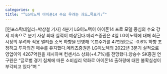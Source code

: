 ```yaml
---
categories: g
title: "“LG이노텍 아이폰14 수요 우려는 과도…목표가↓”"
---
```

[인포스탁데일리=박상철 기자] 4분기 LG이노텍이 아이폰14 프로 모델 중심의 수요 강세 지속으로 분기 사상 최대 실적이 예상된다.메리츠증권은 4일 LG이노텍에 대해 최근 시장의 우려와 적용 멀티플 소폭 하향을 반영해 목표주가를 47만원으로 –0.6% 하향 조정하고 투자의견 매수를 유지했다.메리츠증권은 LG이노텍의 2022년 3분기 실적으로 영업이익 4267억원을 제시하며 컨센서스 상회(+4.7%)를 전망했다.양승수 SK증권 연구원은 “글로벌 경기 침체에 따른 소비심리 악화로 아이폰14 출하량에 대한 불확실성이 부각되고 있다”며 “